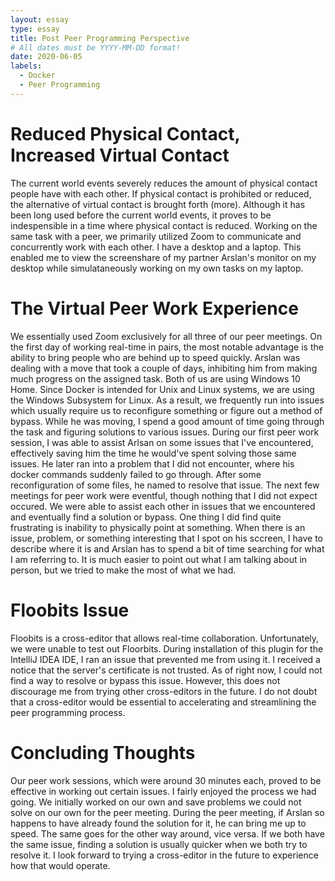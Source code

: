 ```yaml
---
layout: essay
type: essay
title: Post Peer Programming Perspective
# All dates must be YYYY-MM-DD format!
date: 2020-06-05
labels:
  - Docker
  - Peer Programming
---
```


# Reduced Physical Contact, Increased Virtual Contact

The current world events severely reduces the amount of physical contact people have with each other. If physical contact is prohibited or reduced, the alternative of virtual contact is brought forth (more). Although it has been long used before the current world events, it proves to be indespensible in a time where physical contact is reduced. Working on the same task with a peer, we primarily utilized Zoom to communicate and concurrently work with each other. I have a desktop and a laptop. This enabled me to view the screenshare of my partner Arslan's monitor on my desktop while simulataneously working on my own tasks on my laptop.

# The Virtual Peer Work Experience

We essentially used Zoom exclusively for all three of our peer meetings. On the first day of working real-time in pairs, the most notable advantage is the ability to bring people who are behind up to speed quickly. Arslan was dealing with a move that took a couple of days, inhibiting him from making much progress on the assigned task. Both of us are using Windows 10 Home. Since Docker is intended for Unix and Linux systems, we are using the Windows Subsystem for Linux. As a result, we frequently run into issues which usually require us to reconfigure something or figure out a method of bypass. While he was moving, I spend a good amount of time going through the task and figuring solutions to various issues. During our first peer work session, I was able to assist Arlsan on some issues that I've encountered, effectively saving him the time he would've spent solving those same issues. He later ran into a problem that I did not encounter, where his docker commands suddenly failed to go through. After some reconfiguration of some files, he named to resolve that issue. The next few meetings for peer work were eventful, though nothing that I did not expect occured. We were able to assist each other in issues that we encountered and eventually find a solution or bypass. One thing I did find quite frustrating is inability to physically point at something. When there is an issue, problem, or something interesting that I spot on his sccreen, I have to describe where it is and Arslan has to spend a bit of time searching for what I am referring to. It is much easier to point out what I am talking about in person, but we tried to make the most of what we had. 

# Floobits Issue

Floobits is a cross-editor that allows real-time collaboration. Unfortunately, we were unable to test out Floorbits. During installation of this plugin for the IntelliJ IDEA IDE, I ran an issue that prevented me from using it. I received a notice that the server's certificate is not trusted. As of right now, I could not find a way to resolve or bypass this issue. However, this does not discourage me from trying other cross-editors in the future. I do not doubt that a cross-editor would be essential to accelerating and streamlining the peer programming process.

# Concluding Thoughts

Our peer work sessions, which were around 30 minutes each, proved to be effective in working out certain issues. I fairly enjoyed the process we had going. We initially worked on our own and save problems we could not solve on our own for the peer meeting. During the peer meeting, if Arslan so happens to have already found the solution for it, he can bring me up to speed. The same goes for the other way around, vice versa. If we both have the same issue, finding a solution is usually quicker when we both try to 
resolve it. I look forward to trying a cross-editor in the future to experience how that would operate. 
